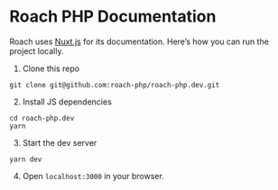 # Roach PHP Documentation

Roach uses [Nuxt.js](https://nuxtjs.org/) for its documentation. Here’s how you can run the project locally.

1. Clone this repo

```
git clone git@github.com:roach-php/roach-php.dev.git
```

2. Install JS dependencies

```
cd roach-php.dev
yarn
```

3. Start the dev server

```
yarn dev
```

4. Open `localhost:3000` in your browser.
